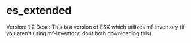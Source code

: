 # es_extended

Version: 1.2
Desc: This is a version of ESX which utilizes mf-inventory (if you aren't using mf-inventory, dont both downloading this)
